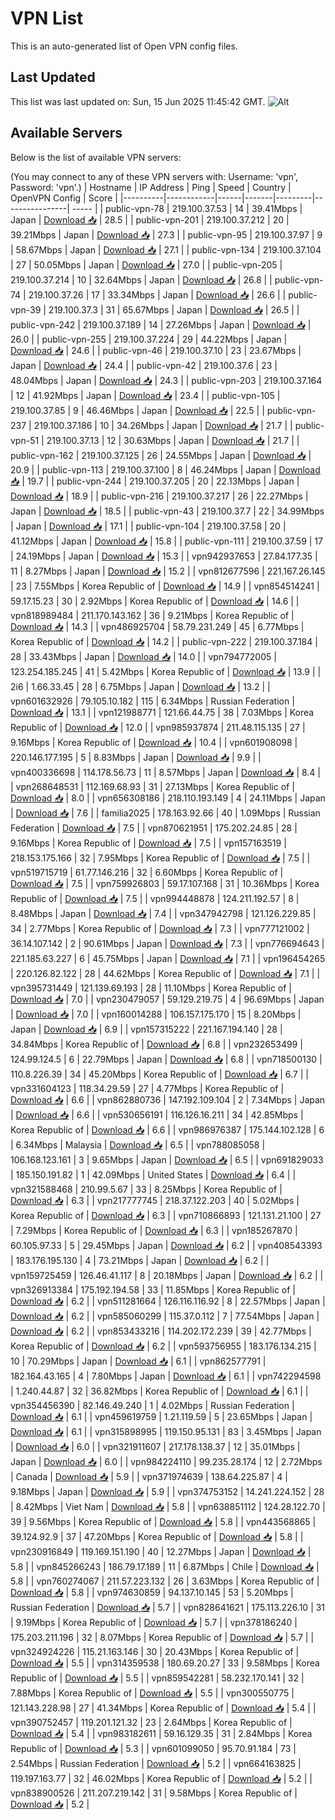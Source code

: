 # VPN List

This is an auto-generated list of Open VPN config files.

## Last Updated

This list was last updated on: Sun, 15 Jun 2025 11:45:42 GMT.
![Alt](https://repobeats.axiom.co/api/embed/186b98318ef1479477931607c1ad7d823f12451f.svg "Repobeats analytics image")

## Available Servers

Below is the list of available VPN servers:

(You may connect to any of these VPN servers with: Username: 'vpn', Password: 'vpn'.)
| Hostname | IP Address | Ping | Speed | Country | OpenVPN Config | Score |
|----------|------------|------|-------|---------|----------------| ----- |
| public-vpn-78 | 219.100.37.53 | 14 | 39.41Mbps | Japan | [Download 📥](./configs/server_0_JP.ovpn) | 28.5 |
| public-vpn-201 | 219.100.37.212 | 20 | 39.21Mbps | Japan | [Download 📥](./configs/server_1_JP.ovpn) | 27.3 |
| public-vpn-95 | 219.100.37.97 | 9 | 58.67Mbps | Japan | [Download 📥](./configs/server_2_JP.ovpn) | 27.1 |
| public-vpn-134 | 219.100.37.104 | 27 | 50.05Mbps | Japan | [Download 📥](./configs/server_3_JP.ovpn) | 27.0 |
| public-vpn-205 | 219.100.37.214 | 10 | 32.64Mbps | Japan | [Download 📥](./configs/server_4_JP.ovpn) | 26.8 |
| public-vpn-74 | 219.100.37.26 | 17 | 33.34Mbps | Japan | [Download 📥](./configs/server_5_JP.ovpn) | 26.6 |
| public-vpn-39 | 219.100.37.3 | 31 | 65.67Mbps | Japan | [Download 📥](./configs/server_6_JP.ovpn) | 26.5 |
| public-vpn-242 | 219.100.37.189 | 14 | 27.26Mbps | Japan | [Download 📥](./configs/server_7_JP.ovpn) | 26.0 |
| public-vpn-255 | 219.100.37.224 | 29 | 44.22Mbps | Japan | [Download 📥](./configs/server_8_JP.ovpn) | 24.6 |
| public-vpn-46 | 219.100.37.10 | 23 | 23.67Mbps | Japan | [Download 📥](./configs/server_9_JP.ovpn) | 24.4 |
| public-vpn-42 | 219.100.37.6 | 23 | 48.04Mbps | Japan | [Download 📥](./configs/server_10_JP.ovpn) | 24.3 |
| public-vpn-203 | 219.100.37.164 | 12 | 41.92Mbps | Japan | [Download 📥](./configs/server_11_JP.ovpn) | 23.4 |
| public-vpn-105 | 219.100.37.85 | 9 | 46.46Mbps | Japan | [Download 📥](./configs/server_12_JP.ovpn) | 22.5 |
| public-vpn-237 | 219.100.37.186 | 10 | 34.26Mbps | Japan | [Download 📥](./configs/server_13_JP.ovpn) | 21.7 |
| public-vpn-51 | 219.100.37.13 | 12 | 30.63Mbps | Japan | [Download 📥](./configs/server_14_JP.ovpn) | 21.7 |
| public-vpn-162 | 219.100.37.125 | 26 | 24.55Mbps | Japan | [Download 📥](./configs/server_15_JP.ovpn) | 20.9 |
| public-vpn-113 | 219.100.37.100 | 8 | 46.24Mbps | Japan | [Download 📥](./configs/server_16_JP.ovpn) | 19.7 |
| public-vpn-244 | 219.100.37.205 | 20 | 22.13Mbps | Japan | [Download 📥](./configs/server_17_JP.ovpn) | 18.9 |
| public-vpn-216 | 219.100.37.217 | 26 | 22.27Mbps | Japan | [Download 📥](./configs/server_18_JP.ovpn) | 18.5 |
| public-vpn-43 | 219.100.37.7 | 22 | 34.99Mbps | Japan | [Download 📥](./configs/server_19_JP.ovpn) | 17.1 |
| public-vpn-104 | 219.100.37.58 | 20 | 41.12Mbps | Japan | [Download 📥](./configs/server_20_JP.ovpn) | 15.8 |
| public-vpn-111 | 219.100.37.59 | 17 | 24.19Mbps | Japan | [Download 📥](./configs/server_21_JP.ovpn) | 15.3 |
| vpn942937653 | 27.84.177.35 | 11 | 8.27Mbps | Japan | [Download 📥](./configs/server_22_JP.ovpn) | 15.2 |
| vpn812677596 | 221.167.26.145 | 23 | 7.55Mbps | Korea Republic of | [Download 📥](./configs/server_23_KR.ovpn) | 14.9 |
| vpn854514241 | 59.17.15.23 | 30 | 2.92Mbps | Korea Republic of | [Download 📥](./configs/server_24_KR.ovpn) | 14.6 |
| vpn818989484 | 211.170.143.162 | 36 | 9.21Mbps | Korea Republic of | [Download 📥](./configs/server_25_KR.ovpn) | 14.3 |
| vpn486925704 | 58.79.231.249 | 45 | 6.77Mbps | Korea Republic of | [Download 📥](./configs/server_26_KR.ovpn) | 14.2 |
| public-vpn-222 | 219.100.37.184 | 28 | 33.43Mbps | Japan | [Download 📥](./configs/server_27_JP.ovpn) | 14.0 |
| vpn794772005 | 123.254.185.245 | 41 | 5.42Mbps | Korea Republic of | [Download 📥](./configs/server_28_KR.ovpn) | 13.9 |
| 2i6 | 1.66.33.45 | 28 | 6.75Mbps | Japan | [Download 📥](./configs/server_29_JP.ovpn) | 13.2 |
| vpn601632926 | 79.105.10.182 | 115 | 6.34Mbps | Russian Federation | [Download 📥](./configs/server_30_RU.ovpn) | 13.1 |
| vpn121988771 | 121.66.44.75 | 38 | 7.03Mbps | Korea Republic of | [Download 📥](./configs/server_31_KR.ovpn) | 12.0 |
| vpn985937874 | 211.48.115.135 | 27 | 9.16Mbps | Korea Republic of | [Download 📥](./configs/server_32_KR.ovpn) | 10.4 |
| vpn601908098 | 220.146.177.195 | 5 | 8.83Mbps | Japan | [Download 📥](./configs/server_33_JP.ovpn) | 9.9 |
| vpn400336698 | 114.178.56.73 | 11 | 8.57Mbps | Japan | [Download 📥](./configs/server_34_JP.ovpn) | 8.4 |
| vpn268648531 | 112.169.68.93 | 31 | 27.13Mbps | Korea Republic of | [Download 📥](./configs/server_35_KR.ovpn) | 8.0 |
| vpn656308186 | 218.110.193.149 | 4 | 24.11Mbps | Japan | [Download 📥](./configs/server_36_JP.ovpn) | 7.6 |
| familia2025 | 178.163.92.66 | 40 | 1.09Mbps | Russian Federation | [Download 📥](./configs/server_37_RU.ovpn) | 7.5 |
| vpn870621951 | 175.202.24.85 | 28 | 9.16Mbps | Korea Republic of | [Download 📥](./configs/server_38_KR.ovpn) | 7.5 |
| vpn157163519 | 218.153.175.166 | 32 | 7.95Mbps | Korea Republic of | [Download 📥](./configs/server_39_KR.ovpn) | 7.5 |
| vpn519715719 | 61.77.146.216 | 32 | 6.60Mbps | Korea Republic of | [Download 📥](./configs/server_40_KR.ovpn) | 7.5 |
| vpn759926803 | 59.17.107.168 | 31 | 10.36Mbps | Korea Republic of | [Download 📥](./configs/server_41_KR.ovpn) | 7.5 |
| vpn994448878 | 124.211.192.57 | 8 | 8.48Mbps | Japan | [Download 📥](./configs/server_42_JP.ovpn) | 7.4 |
| vpn347942798 | 121.126.229.85 | 34 | 2.77Mbps | Korea Republic of | [Download 📥](./configs/server_43_KR.ovpn) | 7.3 |
| vpn777121002 | 36.14.107.142 | 2 | 90.61Mbps | Japan | [Download 📥](./configs/server_44_JP.ovpn) | 7.3 |
| vpn776694643 | 221.185.63.227 | 6 | 45.75Mbps | Japan | [Download 📥](./configs/server_45_JP.ovpn) | 7.1 |
| vpn196454265 | 220.126.82.122 | 28 | 44.62Mbps | Korea Republic of | [Download 📥](./configs/server_46_KR.ovpn) | 7.1 |
| vpn395731449 | 121.139.69.193 | 28 | 11.10Mbps | Korea Republic of | [Download 📥](./configs/server_47_KR.ovpn) | 7.0 |
| vpn230479057 | 59.129.219.75 | 4 | 96.69Mbps | Japan | [Download 📥](./configs/server_48_JP.ovpn) | 7.0 |
| vpn160014288 | 106.157.175.170 | 15 | 8.20Mbps | Japan | [Download 📥](./configs/server_49_JP.ovpn) | 6.9 |
| vpn157315222 | 221.167.194.140 | 28 | 34.84Mbps | Korea Republic of | [Download 📥](./configs/server_50_KR.ovpn) | 6.8 |
| vpn232653499 | 124.99.124.5 | 6 | 22.79Mbps | Japan | [Download 📥](./configs/server_51_JP.ovpn) | 6.8 |
| vpn718500130 | 110.8.226.39 | 34 | 45.20Mbps | Korea Republic of | [Download 📥](./configs/server_52_KR.ovpn) | 6.7 |
| vpn331604123 | 118.34.29.59 | 27 | 4.77Mbps | Korea Republic of | [Download 📥](./configs/server_53_KR.ovpn) | 6.6 |
| vpn862880736 | 147.192.109.104 | 2 | 7.34Mbps | Japan | [Download 📥](./configs/server_54_JP.ovpn) | 6.6 |
| vpn530656191 | 116.126.16.211 | 34 | 42.85Mbps | Korea Republic of | [Download 📥](./configs/server_55_KR.ovpn) | 6.6 |
| vpn986976387 | 175.144.102.128 | 6 | 6.34Mbps | Malaysia | [Download 📥](./configs/server_56_MY.ovpn) | 6.5 |
| vpn788085058 | 106.168.123.161 | 3 | 9.65Mbps | Japan | [Download 📥](./configs/server_57_JP.ovpn) | 6.5 |
| vpn691829033 | 185.150.191.82 | 1 | 42.09Mbps | United States | [Download 📥](./configs/server_58_US.ovpn) | 6.4 |
| vpn321588468 | 210.99.5.67 | 33 | 8.25Mbps | Korea Republic of | [Download 📥](./configs/server_59_KR.ovpn) | 6.3 |
| vpn217777745 | 218.37.122.203 | 40 | 5.02Mbps | Korea Republic of | [Download 📥](./configs/server_60_KR.ovpn) | 6.3 |
| vpn710866893 | 121.131.21.100 | 27 | 7.29Mbps | Korea Republic of | [Download 📥](./configs/server_61_KR.ovpn) | 6.3 |
| vpn185267870 | 60.105.97.33 | 5 | 29.45Mbps | Japan | [Download 📥](./configs/server_62_JP.ovpn) | 6.2 |
| vpn408543393 | 183.176.195.130 | 4 | 73.21Mbps | Japan | [Download 📥](./configs/server_63_JP.ovpn) | 6.2 |
| vpn159725459 | 126.46.41.117 | 8 | 20.18Mbps | Japan | [Download 📥](./configs/server_64_JP.ovpn) | 6.2 |
| vpn326913384 | 175.192.194.58 | 33 | 11.85Mbps | Korea Republic of | [Download 📥](./configs/server_65_KR.ovpn) | 6.2 |
| vpn511281664 | 126.116.116.92 | 8 | 22.57Mbps | Japan | [Download 📥](./configs/server_66_JP.ovpn) | 6.2 |
| vpn585060299 | 115.37.0.112 | 7 | 77.54Mbps | Japan | [Download 📥](./configs/server_67_JP.ovpn) | 6.2 |
| vpn853433216 | 114.202.172.239 | 39 | 42.77Mbps | Korea Republic of | [Download 📥](./configs/server_68_KR.ovpn) | 6.2 |
| vpn593756955 | 183.176.134.215 | 10 | 70.29Mbps | Japan | [Download 📥](./configs/server_69_JP.ovpn) | 6.1 |
| vpn862577791 | 182.164.43.165 | 4 | 7.80Mbps | Japan | [Download 📥](./configs/server_70_JP.ovpn) | 6.1 |
| vpn742294598 | 1.240.44.87 | 32 | 36.82Mbps | Korea Republic of | [Download 📥](./configs/server_71_KR.ovpn) | 6.1 |
| vpn354456390 | 82.146.49.240 | 1 | 4.02Mbps | Russian Federation | [Download 📥](./configs/server_72_RU.ovpn) | 6.1 |
| vpn459619759 | 1.21.119.59 | 5 | 23.65Mbps | Japan | [Download 📥](./configs/server_73_JP.ovpn) | 6.1 |
| vpn315898995 | 119.150.95.131 | 83 | 3.45Mbps | Japan | [Download 📥](./configs/server_74_JP.ovpn) | 6.0 |
| vpn321911607 | 217.178.138.37 | 12 | 35.01Mbps | Japan | [Download 📥](./configs/server_75_JP.ovpn) | 6.0 |
| vpn984224110 | 99.235.28.174 | 12 | 2.72Mbps | Canada | [Download 📥](./configs/server_76_CA.ovpn) | 5.9 |
| vpn371974639 | 138.64.225.87 | 4 | 9.18Mbps | Japan | [Download 📥](./configs/server_77_JP.ovpn) | 5.9 |
| vpn374753152 | 14.241.224.152 | 28 | 8.42Mbps | Viet Nam | [Download 📥](./configs/server_78_VN.ovpn) | 5.8 |
| vpn638851112 | 124.28.122.70 | 39 | 9.56Mbps | Korea Republic of | [Download 📥](./configs/server_79_KR.ovpn) | 5.8 |
| vpn443568865 | 39.124.92.9 | 37 | 47.20Mbps | Korea Republic of | [Download 📥](./configs/server_80_KR.ovpn) | 5.8 |
| vpn230916849 | 119.169.151.190 | 40 | 12.27Mbps | Japan | [Download 📥](./configs/server_81_JP.ovpn) | 5.8 |
| vpn845266243 | 186.79.17.189 | 11 | 6.87Mbps | Chile | [Download 📥](./configs/server_82_CL.ovpn) | 5.8 |
| vpn760274067 | 211.57.223.132 | 26 | 3.63Mbps | Korea Republic of | [Download 📥](./configs/server_83_KR.ovpn) | 5.8 |
| vpn974630859 | 94.137.10.145 | 53 | 5.20Mbps | Russian Federation | [Download 📥](./configs/server_84_RU.ovpn) | 5.7 |
| vpn828641621 | 175.113.226.10 | 31 | 9.19Mbps | Korea Republic of | [Download 📥](./configs/server_85_KR.ovpn) | 5.7 |
| vpn378186240 | 175.203.211.196 | 32 | 8.07Mbps | Korea Republic of | [Download 📥](./configs/server_86_KR.ovpn) | 5.7 |
| vpn324924226 | 115.21.163.146 | 30 | 20.43Mbps | Korea Republic of | [Download 📥](./configs/server_87_KR.ovpn) | 5.5 |
| vpn314359538 | 180.69.20.27 | 33 | 9.58Mbps | Korea Republic of | [Download 📥](./configs/server_88_KR.ovpn) | 5.5 |
| vpn859542281 | 58.232.170.141 | 32 | 7.88Mbps | Korea Republic of | [Download 📥](./configs/server_89_KR.ovpn) | 5.5 |
| vpn300550775 | 121.143.228.98 | 27 | 41.34Mbps | Korea Republic of | [Download 📥](./configs/server_90_KR.ovpn) | 5.4 |
| vpn390752457 | 119.201.121.32 | 23 | 2.64Mbps | Korea Republic of | [Download 📥](./configs/server_91_KR.ovpn) | 5.4 |
| vpn983182611 | 59.16.129.35 | 31 | 2.84Mbps | Korea Republic of | [Download 📥](./configs/server_92_KR.ovpn) | 5.3 |
| vpn601099050 | 95.70.91.184 | 73 | 2.54Mbps | Russian Federation | [Download 📥](./configs/server_93_RU.ovpn) | 5.2 |
| vpn664163825 | 119.197.163.77 | 32 | 46.02Mbps | Korea Republic of | [Download 📥](./configs/server_94_KR.ovpn) | 5.2 |
| vpn838900526 | 211.207.219.142 | 31 | 9.58Mbps | Korea Republic of | [Download 📥](./configs/server_95_KR.ovpn) | 5.2 |

